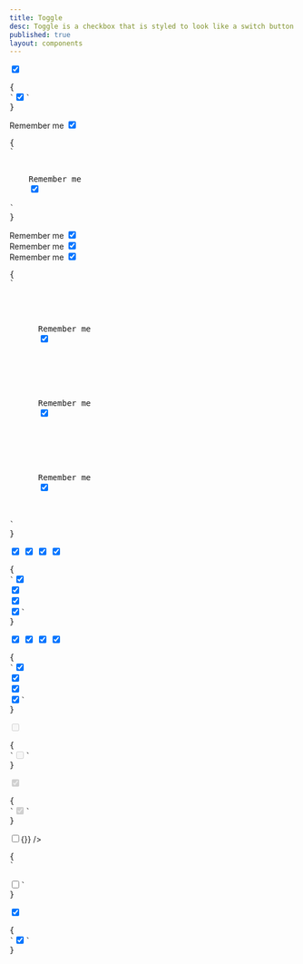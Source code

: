 ```yaml
---
title: Toggle
desc: Toggle is a checkbox that is styled to look like a switch button.
published: true
layout: components
---
```


<script>
  import Component from "$components/Component.svelte"
  import ClassTable from "$components/ClassTable.svelte"
  import ComponentPageTabs from "$components/ComponentPageTabs.svelte"
  import BrowserSupport from "$components/BrowserSupport.svelte"
  import { prefix } from '$lib/stores';
  import { replace } from '$lib/actions';
  let indeterminate = true;
</script>

<!-- <ComponentPageTabs/> -->

<ClassTable
data="{[
  { type:'component', class: 'form-control', desc: 'Container element' },
  { type:'component', class: 'toggle', desc: 'For checkbox' },
  { type:'modifier', class: 'toggle-primary', desc: 'Adds `primary` to toggle' },
  { type:'modifier', class: 'toggle-secondary', desc: 'Adds `secondary` to toggle' },
  { type:'modifier', class: 'toggle-accent', desc: 'Adds `accent` to toggle' },
  { type:'modifier', class: 'toggle-success', desc: 'Adds `success` to toggle' },
  { type:'modifier', class: 'toggle-warning', desc: 'Adds `warning` to toggle' },
  { type:'modifier', class: 'toggle-info', desc: 'Adds `info` to toggle' },
  { type:'modifier', class: 'toggle-error', desc: 'Adds `error` to toggle' },
  { type:'responsive', class: 'toggle-lg', desc: 'Large toggle' },
  { type:'responsive', class: 'toggle-md', desc: 'Medium toggle (default)' },
  { type:'responsive', class: 'toggle-sm', desc: 'Small toggle' },
  { type:'responsive', class: 'toggle-xs', desc: 'Extra small toggle' },
]}"
/>

<Component title="Toggle">
<input type="checkbox" class="toggle" checked />
<pre slot="html" use:replace={{ to: $prefix }}>{
`<input type="checkbox" class="$$toggle" checked />`
}</pre>
</Component>

<Component title="With label and form-control">
<div class="form-control w-52">
  <label class="cursor-pointer label">
    <span class="label-text">Remember me</span> 
    <input type="checkbox" class="toggle" checked />
  </label>
</div>
<pre slot="html" use:replace={{ to: $prefix }}>{
`<div class="$$form-control">
  <label class="$$label cursor-pointer">
    <span class="$$label-text">Remember me</span> 
    <input type="checkbox" class="$$toggle" checked />
  </label>
</div>`
}</pre>
</Component>

<Component title="Checkboxes with brand colors">
<div class="flex flex-col">
  <div class="form-control w-52">
    <label class="cursor-pointer label">
      <span class="label-text">Remember me</span> 
      <input type="checkbox" class="toggle toggle-primary" checked />
    </label>
  </div>
  <div class="form-control w-52">
    <label class="cursor-pointer label">
      <span class="label-text">Remember me</span> 
      <input type="checkbox" class="toggle toggle-secondary" checked />
    </label>
  </div>
  <div class="form-control w-52">
    <label class="cursor-pointer label">
      <span class="label-text">Remember me</span> 
      <input type="checkbox" class="toggle toggle-accent" checked />
    </label>
  </div>
</div>
<pre slot="html" use:replace={{ to: $prefix }}>{
`<div class="flex flex-col">
  <div class="form-control w-52">
    <label class="cursor-pointer label">
      <span class="label-text">Remember me</span> 
      <input type="checkbox" class="$$toggle $$toggle-primary" checked />
    </label>
  </div>
  <div class="form-control w-52">
    <label class="cursor-pointer label">
      <span class="label-text">Remember me</span> 
      <input type="checkbox" class="$$toggle $$toggle-secondary" checked />
    </label>
  </div>
  <div class="form-control w-52">
    <label class="cursor-pointer label">
      <span class="label-text">Remember me</span> 
      <input type="checkbox" class="$$toggle $$toggle-accent" checked />
    </label>
  </div>
</div>`
}</pre>
</Component>

<Component title="Checkboxes with state colors">
<div class="flex flex-col items-center gap-2">
  <input type="checkbox" class="toggle toggle-success" checked />
  <input type="checkbox" class="toggle toggle-warning" checked />
  <input type="checkbox" class="toggle toggle-info" checked />
  <input type="checkbox" class="toggle toggle-error" checked />
</div>
<pre slot="html" use:replace={{ to: $prefix }}>{
`<input type="checkbox" class="$$toggle $$toggle-success" checked />
<input type="checkbox" class="$$toggle $$toggle-warning" checked />
<input type="checkbox" class="$$toggle $$toggle-info" checked />
<input type="checkbox" class="$$toggle $$toggle-error" checked />`
}</pre>
</Component>

<Component title="Sizes">
<div class="flex flex-col items-center gap-2">
  <input type="checkbox" class="toggle toggle-xs" checked />
  <input type="checkbox" class="toggle toggle-sm" checked />
  <input type="checkbox" class="toggle toggle-md" checked />
  <input type="checkbox" class="toggle toggle-lg" checked />
</div>
<pre slot="html" use:replace={{ to: $prefix }}>{
`<input type="checkbox" class="$$toggle $$toggle-xs" checked />
<input type="checkbox" class="$$toggle $$toggle-sm" checked />
<input type="checkbox" class="$$toggle $$toggle-md" checked />
<input type="checkbox" class="$$toggle $$toggle-lg" checked />`
}</pre>
</Component>

<Component title="Disabled">
<input type="checkbox" class="toggle" disabled />
<pre slot="html" use:replace={{ to: $prefix }}>{
`<input type="checkbox" class="$$toggle" disabled />`
}</pre>
</Component>

<Component title="Disabled and checked">
<input type="checkbox" class="toggle" disabled checked />
<pre slot="html" use:replace={{ to: $prefix }}>{
`<input type="checkbox" class="$$toggle" disabled checked />`
}</pre>
</Component>

<Component title="Indeterminate">
<input type="checkbox" class="toggle" bind:indeterminate on:click|preventDefault={()=>{}} />
<pre slot="html" use:replace={{ to: $prefix }}>{
`<!-- You can make a toggle indeterminate using JS -->
<script>
  document.getElementById("my-toggle").indeterminate = true
</script>
<input type="checkbox" class="$$toggle" id="my-toggle" />`
}</pre>
</Component>

<Component title="Toggle with custom color">
<input type="checkbox" class="toggle [--tglbg:yellow] bg-blue-500 hover:bg-blue-700 border-blue-500" checked />
<pre slot="html" use:replace={{ to: $prefix }}>{
`<input type="checkbox" class="$$toggle [--tglbg:yellow] bg-blue-500 hover:bg-blue-700 border-blue-500" checked />`
}</pre>
</Component>
